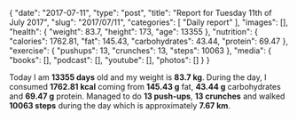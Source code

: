 {
    "date": "2017-07-11",
    "type": "post",
    "title": "Report for Tuesday 11th of July 2017",
    "slug": "2017\/07\/11",
    "categories": [
        "Daily report"
    ],
    "images": [],
    "health": {
        "weight": 83.7,
        "height": 173,
        "age": 13355
    },
    "nutrition": {
        "calories": 1762.81,
        "fat": 145.43,
        "carbohydrates": 43.44,
        "protein": 69.47
    },
    "exercise": {
        "pushups": 13,
        "crunches": 13,
        "steps": 10063
    },
    "media": {
        "books": [],
        "podcast": [],
        "youtube": [],
        "photos": []
    }
}

Today I am <strong>13355 days</strong> old and my weight is <strong>83.7 kg</strong>. During the day, I consumed <strong>1762.81 kcal</strong> coming from <strong>145.43 g</strong> fat, <strong>43.44 g</strong> carbohydrates and <strong>69.47 g</strong> protein. Managed to do <strong>13 push-ups</strong>, <strong>13 crunches</strong> and walked <strong>10063 steps</strong> during the day which is approximately <strong>7.67 km</strong>.